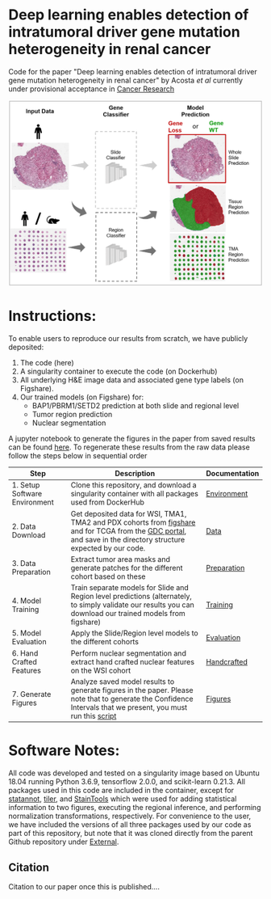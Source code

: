 # Deep learning enables detection of intratumoral driver gene mutation heterogeneity in renal cancer
Code for the paper "Deep learning enables detection of intratumoral driver gene mutation heterogeneity in renal cancer" by Acosta *et al* currently under provisional acceptance in [Cancer Research](https://aacrjournals.org/cancerres)

![fig1](Images/Git_Overview_v5.png)



# Instructions:

To enable users to reproduce our results from scratch, we have publicly deposited:

1. The code (here)
2. A singularity container to execute the code (on Dockerhub)
3. All underlying H&E image data and associated gene type labels (on Figshare).
4. Our trained models (on Figshare) for:
   - BAP1/PBRM1/SETD2 prediction at both slide and regional level
   - Tumor region prediction
   - Nuclear segmentation

A jupyter notebook to generate the figures in the paper from saved results can be found [here](FigureMasterScript.ipynb). To regenerate these results from the raw data please follow the steps below in sequential order

| Step                          | Description                                                  | Documentation                                 |
| ----------------------------- | ------------------------------------------------------------ | --------------------------------------------- |
| 1. Setup Software Environment | Clone this repository, and download a singularity container with all packages used from DockerHub | [Environment](Environment_README.md)          |
| 2. Data Download              | Get deposited data for WSI, TMA1, TMA2 and PDX cohorts from [figshare](www.figshare.com) and for TCGA from the [GDC portal](https://portal.gdc.cancer.gov/), and save in the directory structure expected by our code. | [Data](Data_Instructions.md)                  |
| 3. Data Preparation         | Extract tumor area masks and generate patches for the different cohort based on these | [Preparation](Data_Preparation/README.md)   |
| 4. Model Training             | Train separate models for Slide and Region level predictions (alternately, to simply validate our results you can download our trained models from figshare) | [Training](Gene_Model_Training/README.md)     |
| 5. Model Evaluation           | Apply the Slide/Region level models to the different cohorts | [Evaluation](Gene_Model_Evaluation/README.md) |
| 6. Hand Crafted Features      | Perform nuclear segmentation and extract hand crafted nuclear features on the WSI cohort | [Handcrafted](Handcrafted/README.md)                      |
| 7. Generate Figures           | Analyze saved model results to generate figures in the paper. Please note that to generate the Confidence Intervals that we present, you must run this [script](Figure_Generation/Confidence_Intervals.py) | [Figures](FigureMasterScript.ipynb)           |



# Software Notes:

All code was developed and tested on a singularity image based on Ubuntu 18.04 running Python 3.6.9, tensorflow 2.0.0, and scikit-learn 0.21.3. All packages used in this code are included in the container, except for [statannot](https://github.com/webermarcolivier/statannot), [tiler](https://github.com/the-lay/tiler), and [StainTools](https://github.com/Peter554/StainTools)  which were used for adding statistical information to two figures, executing the regional inference, and performing normalization transformations, respectively. For convenience to the user, we have included the versions of all three packages used by our code as part of this repository, but note that it was cloned directly from the parent Github repository under [External](External).



## Citation

Citation to our paper once this is published....
